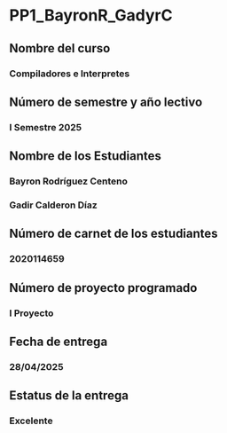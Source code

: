 # PP1_BayronR_GadyrC
## Nombre del curso 
### Compiladores e Interpretes
## Número de semestre y año lectivo 
### I Semestre 2025
## Nombre de los Estudiantes 
### Bayron Rodríguez Centeno
### Gadir Calderon Díaz
## Número de carnet de los estudiantes 
### 2020114659
### 
## Número de proyecto programado 
### I Proyecto
## Fecha de entrega 
### 28/04/2025
## Estatus de la entrega
### Excelente
